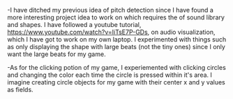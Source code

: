 -I have ditched my previous idea of pitch detection since I have found a more interesting project idea to work on which requires the of sound library and shapes. I have followed a youtube tutorial, https://www.youtube.com/watch?v=IiTsE7P-GDs, on audio visualization, which I have got to work on my own laptop. I experimented with things such as only displaying the shape with large beats (not the tiny ones) since I only want the large beats for my game.

-As for the clicking potion of my game, I experiemented with clicking circles and changing the color each time the circle is pressed within it's area. I imagine creating circle objects for my game with their center x and y values as fields. 

